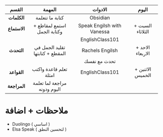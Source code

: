 
|  **القسم**   |           **المهمة**            |        **الادوات**         |      اليوم       |
| :----------: | :-----------------------------: | :------------------------: | :--------------: |
| **الكلمات**  |         كتابة ما تتعلمة         |          Obsidian          |                  |
| **الاستماع** |   استمع لمقاطع + وكتابة الجمل   | Speak Engilsh with Vanessa | السبت + الثلاثاء |
|              |                                 |      EnglishClass101       |                  |
|  **التحدث**  | تقليد الجمل في المقطع + كتابتها |      Rachels Engilsh       | الاحد + الاربعاء |
|              |                                 |        تحدث مع نفسك        |                  |
| **القواعد**  |     تعلم قاعدة واكتب امثلة      |      EnglishClass101       | الاثنين + الخميس |
| **المراجعة** |  مراجعة لما تعلمة اليوم ودونه   |                            |                  |

# ملاحظات + اضافة
- Duolingo ( اساسي )
- Elsa Speak ( لتحسين النطق )

